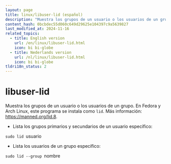 ```yaml
---
layout: page
title: linux/libuser-lid (español)
description: "Muestra los grupos de un usuario o los usuarios de un grupo."
content_hash: 0bcbdec55d060c649d29625e104397c9a5639827
last_modified_at: 2024-11-16
related_topics:
  - title: English version
    url: /en/linux/libuser-lid.html
    icon: bi bi-globe
  - title: Nederlands version
    url: /nl/linux/libuser-lid.html
    icon: bi bi-globe
tldri18n_status: 2
---
```

# libuser-lid

Muestra los grupos de un usuario o los usuarios de un grupo.
En Fedora y Arch Linux, este programa se instala como `lid`.
Más información: <https://manned.org/lid.8>.

- Lista los grupos primarios y secundarios de un usuario específico:

`sudo lid `<span class="tldr-var badge badge-pill bg-dark-lm bg-white-dm text-white-lm text-dark-dm font-weight-bold">usuario</span>

- Lista los usuarios de un grupo específico:

`sudo lid --group `<span class="tldr-var badge badge-pill bg-dark-lm bg-white-dm text-white-lm text-dark-dm font-weight-bold">nombre</span>
